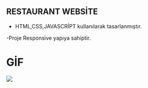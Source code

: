 ## RESTAURANT WEBSİTE

- HTML,CSS,JAVASCRİPT kullanılarak tasarlanmıştır.

-Proje Responsive yapıya sahiptir. 

# GİF 


<img src="screen (3).gif">